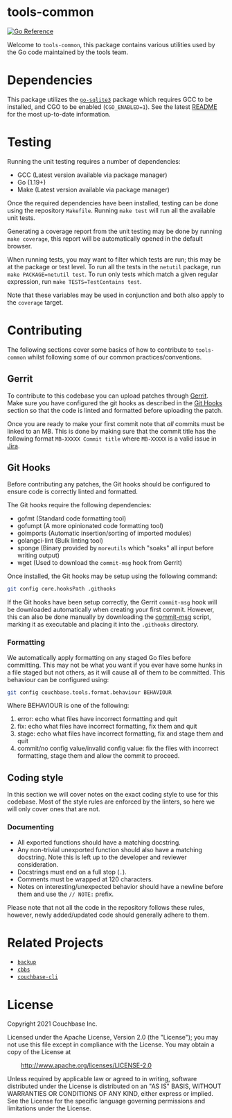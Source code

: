 # tools-common
[![Go Reference](https://pkg.go.dev/badge/github.com/couchbase/tools-common.svg)](https://pkg.go.dev/github.com/couchbase/tools-common)

Welcome to `tools-common`, this package contains various utilities used by the Go code maintained by the tools team.

# Dependencies

This package utilizes the [`go-sqlite3`](https://github.com/mattn/go-sqlite3) package which requires GCC to be
installed, and CGO to be enabled (`CGO_ENABLED=1`). See the latest
[README](https://github.com/mattn/go-sqlite3/blob/master/README.md) for the most up-to-date information.

# Testing

Running the unit testing requires a number of dependencies:
- GCC (Latest version available via package manager)
- Go (1.19+)
- Make (Latest version available via package manager)

Once the required dependencies have been installed, testing can be done using the repository `Makefile`. Running `make
test` will run all the available unit tests.

Generating a coverage report from the unit testing may be done by running `make coverage`, this report will be
automatically opened in the default browser.

When running tests, you may want to filter which tests are run; this may be at the package or test level. To run all the
tests in the `netutil` package, run `make PACKAGE=netutil test`. To run only tests which match a given regular
expression, run `make TESTS=TestContains test`.

Note that these variables may be used in conjunction and both also apply to the `coverage` target.

# Contributing

The following sections cover some basics of how to contribute to `tools-common` whilst following some of our common
practices/conventions.

## Gerrit

To contribute to this codebase you can upload patches through [Gerrit](http://review.couchbase.org). Make sure you have
configured the git hooks as described in the [Git Hooks](#git-hooks) section so that the code is linted and formatted
before uploading the patch.

Once you are ready to make your first commit note that *all* commits must be linked to an MB. This is done by making
sure that the commit title has the following format `MB-XXXXX Commit title` where `MB-XXXXX` is a valid issue in
[Jira](https://issues.couchbase.com).

## Git Hooks

Before contributing any patches, the Git hooks should be configured to ensure code is correctly linted and formatted.

The Git hooks require the following dependencies:
- gofmt (Standard code formatting tool)
- gofumpt (A more opinionated code formatting tool)
- goimports (Automatic insertion/sorting of imported modules)
- golangci-lint (Bulk linting tool)
- sponge (Binary provided by `moreutils` which "soaks" all input before writing output)
- wget (Used to download the `commit-msg` hook from Gerrit)

Once installed, the Git hooks may be setup using the following command:

```sh
git config core.hooksPath .githooks
```

If the Git hooks have been setup correctly, the Gerrit `commit-msg` hook will be downloaded automatically when creating
your first commit. However, this can also be done manually by downloading the
[commit-msg](http://review.couchbase.org/tools/hooks/commit-msg) script, marking it as executable and placing it into
the `.githooks` directory.

### Formatting
We automatically apply formatting on any staged Go files before committing. This may not be what you want if you ever
have some hunks in a file staged but not others, as it will cause all of them to be committed. This behaviour can be
configured using:

```sh
git config couchbase.tools.format.behaviour BEHAVIOUR
```

Where BEHAVIOUR is one of the following:

1. error: echo what files have incorrect formatting and quit
2. fix: echo what files have incorrect formatting, fix them and quit
3. stage: echo what files have incorrect formatting, fix and stage them and quit
4. commit/no config value/invalid config value: fix the files with incorrect formatting, stage them and allow the commit
to proceed.

## Coding style

In this section we will cover notes on the exact coding style to use for this codebase. Most of the style rules are
enforced by the linters, so here we will only cover ones that are not.

### Documenting

- All exported functions should have a matching docstring.
- Any non-trivial unexported function should also have a matching docstring. Note this is left up to the developer and
  reviewer consideration.
- Docstrings must end on a full stop (`.`).
- Comments must be wrapped at 120 characters.
- Notes on interesting/unexpected behavior should have a newline before them and use the `// NOTE:` prefix.

Please note that not all the code in the repository follows these rules, however, newly added/updated code should
generally adhere to them.

# Related Projects
- [`backup`](https://github.com/couchbase/backup)
- [`cbbs`](https://github.com/couchbase/cbbs)
- [`couchbase-cli`](https://github.com/couchbase/couchbase-cli)

# License
Copyright 2021 Couchbase Inc.

Licensed under the Apache License, Version 2.0 (the "License");
you may not use this file except in compliance with the License.
You may obtain a copy of the License at

&nbsp;&nbsp;&nbsp;&nbsp;&nbsp;&nbsp;&nbsp;&nbsp;http://www.apache.org/licenses/LICENSE-2.0

Unless required by applicable law or agreed to in writing, software
distributed under the License is distributed on an "AS IS" BASIS,
WITHOUT WARRANTIES OR CONDITIONS OF ANY KIND, either express or implied.
See the License for the specific language governing permissions and
limitations under the License.
